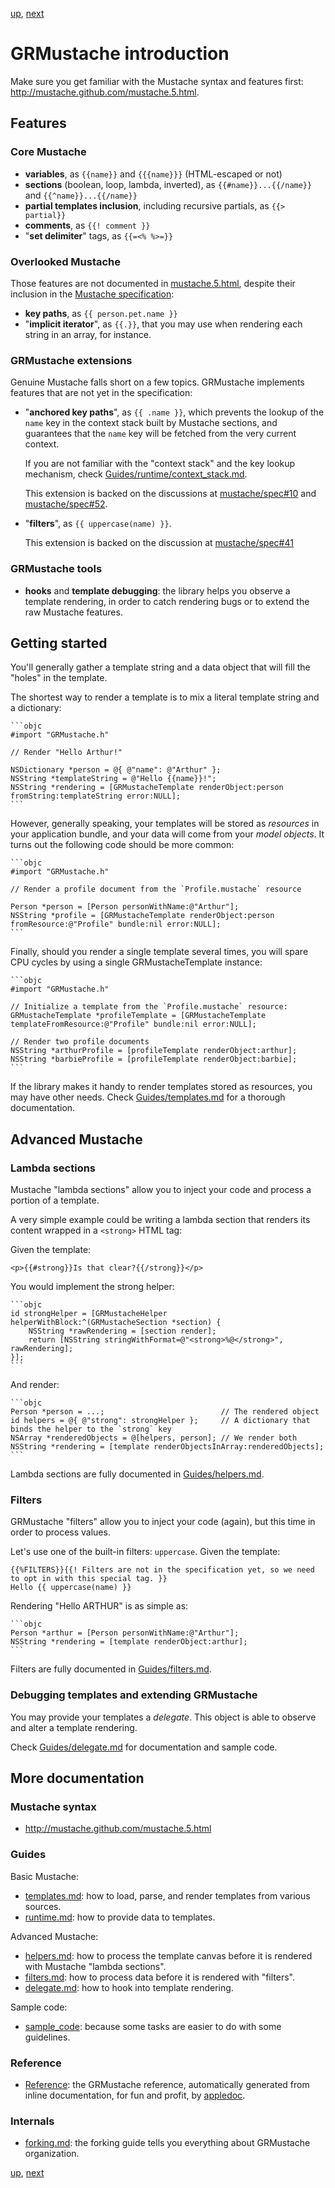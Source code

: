 [up](../../../../GRMustache), [next](templates.md)

GRMustache introduction
=======================

Make sure you get familiar with the Mustache syntax and features first: http://mustache.github.com/mustache.5.html.

Features
--------

### Core Mustache

- **variables**, as `{{name}}` and `{{{name}}}` (HTML-escaped or not)
- **sections** (boolean, loop, lambda, inverted), as `{{#name}}...{{/name}}` and `{{^name}}...{{/name}}`
- **partial templates inclusion**, including recursive partials, as `{{> partial}}`
- **comments**, as `{{! comment }}`
- "**set delimiter**" tags, as `{{=<% %>=}}`

### Overlooked Mustache

Those features are not documented in [mustache.5.html](http://mustache.github.com/mustache.5.html), despite their inclusion in the [Mustache specification](https://github.com/mustache/spec):

- **key paths**, as `{{ person.pet.name }}`
- "**implicit iterator**", as `{{.}}`, that you may use when rendering each string in an array, for instance.

### GRMustache extensions

Genuine Mustache falls short on a few topics. GRMustache implements features that are not yet in the specification:

- "**anchored key paths**", as `{{ .name }}`, which prevents the lookup of the `name` key in the context stack built by Mustache sections, and guarantees that the `name` key will be fetched from the very current context.
    
    If you are not familiar with the "context stack" and the key lookup mechanism, check [Guides/runtime/context_stack.md](runtime/context_stack.md).
    
    This extension is backed on the discussions at [mustache/spec#10](https://github.com/mustache/spec/issues/10) and [mustache/spec#52](https://github.com/mustache/spec/issues/52).
    
- "**filters**", as `{{ uppercase(name) }}`.
    
    This extension is backed on the discussion at [mustache/spec#41](https://github.com/mustache/spec/issues/41)

### GRMustache tools

- **hooks** and **template debugging**: the library helps you observe a template rendering, in order to catch rendering bugs or to extend the raw Mustache features.


Getting started
---------------

You'll generally gather a template string and a data object that will fill the "holes" in the template.

The shortest way to render a template is to mix a literal template string and a dictionary:

    ```objc
    #import "GRMustache.h"

    // Render "Hello Arthur!"
    
    NSDictionary *person = @{ @"name": @"Arthur" };
    NSString *templateString = @"Hello {{name}}!";
    NSString *rendering = [GRMustacheTemplate renderObject:person fromString:templateString error:NULL];
    ```

However, generally speaking, your templates will be stored as *resources* in your application bundle, and your data will come from your *model objects*. It turns out the following code should be more common:

    ```objc
    #import "GRMustache.h"

    // Render a profile document from the `Profile.mustache` resource
    
    Person *person = [Person personWithName:@"Arthur"];
    NSString *profile = [GRMustacheTemplate renderObject:person fromResource:@"Profile" bundle:nil error:NULL];
    ```

Finally, should you render a single template several times, you will spare CPU cycles by using a single GRMustacheTemplate instance:

    ```objc
    #import "GRMustache.h"

    // Initialize a template from the `Profile.mustache` resource:
    GRMustacheTemplate *profileTemplate = [GRMustacheTemplate templateFromResource:@"Profile" bundle:nil error:NULL];

    // Render two profile documents
    NSString *arthurProfile = [profileTemplate renderObject:arthur];
    NSString *barbieProfile = [profileTemplate renderObject:barbie];
    ```

If the library makes it handy to render templates stored as resources, you may have other needs. Check [Guides/templates.md](templates.md) for a thorough documentation.

Advanced Mustache
-----------------

### Lambda sections

Mustache "lambda sections" allow you to inject your code and process a portion of a template.

A very simple example could be writing a lambda section that renders its content wrapped in a `<strong>` HTML tag:

Given the template:

    <p>{{#strong}}Is that clear?{{/strong}}</p>

You would implement the strong helper:

    ```objc
    id strongHelper = [GRMustacheHelper helperWithBlock:^(GRMustacheSection *section) {
        NSString *rawRendering = [section render];
        return [NSString stringWithFormat=@"<strong>%@</strong>", rawRendering];
    }];
    ```

And render:

    ```objc
    Person *person = ...;                          // The rendered object
    id helpers = @{ @"strong": strongHelper };     // A dictionary that binds the helper to the `strong` key
    NSArray *renderedObjects = @[helpers, person]; // We render both
    NSString *rendering = [template renderObjectsInArray:renderedObjects];
    ```

Lambda sections are fully documented in [Guides/helpers.md](helpers.md).

### Filters

GRMustache "filters" allow you to inject your code (again), but this time in order to process values.

Let's use one of the built-in filters: `uppercase`. Given the template:

    {{%FILTERS}}{{! Filters are not in the specification yet, so we need to opt in with this special tag. }}
    Hello {{ uppercase(name) }}

Rendering "Hello ARTHUR" is as simple as:

    ```objc
    Person *arthur = [Person personWithName:@"Arthur"];
    NSString *rendering = [template renderObject:arthur];
    ```

Filters are fully documented in [Guides/filters.md](filters.md).

### Debugging templates and extending GRMustache

You may provide your templates a *delegate*. This object is able to observe and alter a template rendering.

Check [Guides/delegate.md](delegate.md) for documentation and sample code.

More documentation
------------------

### Mustache syntax

- http://mustache.github.com/mustache.5.html

### Guides

Basic Mustache:

- [templates.md](templates.md): how to load, parse, and render templates from various sources.
- [runtime.md](runtime.md): how to provide data to templates.

Advanced Mustache:

- [helpers.md](helpers.md): how to process the template canvas before it is rendered with Mustache "lambda sections".
- [filters.md](filters.md): how to process data before it is rendered with "filters".
- [delegate.md](delegate.md): how to hook into template rendering.

Sample code:

- [sample_code](../../../tree/master/Guides/sample_code): because some tasks are easier to do with some guidelines.

### Reference

- [Reference](http://groue.github.com/GRMustache/Reference/): the GRMustache reference, automatically generated from inline documentation, for fun and profit, by [appledoc](http://gentlebytes.com/appledoc/).

### Internals

- [forking.md](forking.md): the forking guide tells you everything about GRMustache organization.

[up](../../../../GRMustache), [next](templates.md)
